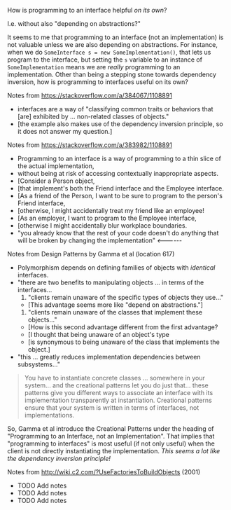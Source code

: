 How is programming to an interface helpful *on its own*?

I.e. without also "depending on abstractions?"

It seems to me that programming to an interface (not an implementation) is not valuable unless we are also depending on abstractions. For instance, when we do `SomeInterface s = new SomeImplementation()`, that lets us program to the interface, but setting the `s` variable to an instance of `SomeImplementation` means we are *really* programming to an implementation. Other than being a stepping stone towards dependency inversion, how is programming to interfaces useful on its own?

Notes from https://stackoverflow.com/a/384067/1108891

* interfaces are a way of "classifying common traits or behaviors that [are] exhibited by ... non-related classes of objects."
* [the example also makes use of the dependency inversion principle, so it does not answer my question.]

Notes from https://stackoverflow.com/a/383982/1108891

* Programming to an interface is a way of programming to a thin slice of the actual implementation,
* without being at risk of accessing contextually inappropriate aspects. 
* [Consider a Person object,
* [that implement's both the Friend interface and the Employee interface.
* [As a friend of the Person, I want to be sure to program to the person's Friend interface,
* [otherwise, I might accidentally treat my friend like an employee!
* [As an employer, I want to program to the Employee interface,
* [otherwise I might accidentally blur workplace boundaries.
* "you already know that the rest of your code doesn't do anything that will be broken by changing the implementation" *<------*

Notes from Design Patterns by Gamma et al (location 617)

* Polymorphism depends on defining families of objects with *identical* interfaces.
* "there are two benefits to manipulating objects ... in terms of the interfaces...
  1. "clients remain unaware of the specific types of objects they use..."
    * [This advantage seems more like "depend on abstractions."]
  1. "clients remain unaware of the classes that implement these objects..."
    * [How is this second advantage different from the first advantage?
    * [I thought that being unaware of an object's type 
    * [is synonymous to being unaware of the class that implements the object.]
* "this ... greatly reduces implementation dependencies between subsystems..."

> You have to instantiate concrete classes ... somewhere in your system...
> and the creational patterns let you do just that... these patterns
> give you different ways to associate an interface with its implementation
> transparently at instantiation. Creational patterns ensure that your system
> is written in terms of interfaces, not implementations.

So, Gamma et al introduce the Creational Patterns under the heading of "Programming to an Interface, not an Implementation". That implies that "programming to interfaces" is most useful (if not only useful) when the client is not directly instantiating the implementation. *This seems a lot like the dependency inversion principle!*

Notes from http://wiki.c2.com/?UseFactoriesToBuildObjects (2001)

* TODO Add notes
* TODO Add notes
* TODO Add notes


